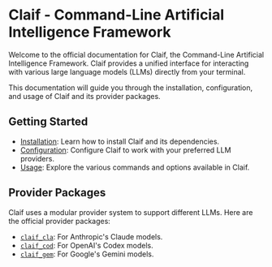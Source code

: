 # Claif - Command-Line Artificial Intelligence Framework

Welcome to the official documentation for Claif, the Command-Line Artificial Intelligence Framework. Claif provides a unified interface for interacting with various large language models (LLMs) directly from your terminal.

This documentation will guide you through the installation, configuration, and usage of Claif and its provider packages.

## Getting Started

- [Installation](/getting-started/#installation): Learn how to install Claif and its dependencies.
- [Configuration](/getting-started/#configuration): Configure Claif to work with your preferred LLM providers.
- [Usage](/getting-started/#usage): Explore the various commands and options available in Claif.

## Provider Packages

Claif uses a modular provider system to support different LLMs. Here are the official provider packages:

- [`claif_cla`](/providers/#claif_cla): For Anthropic's Claude models.
- [`claif_cod`](/providers/#claif_cod): For OpenAI's Codex models.
- [`claif_gem`](/providers/#claif_gem): For Google's Gemini models.
